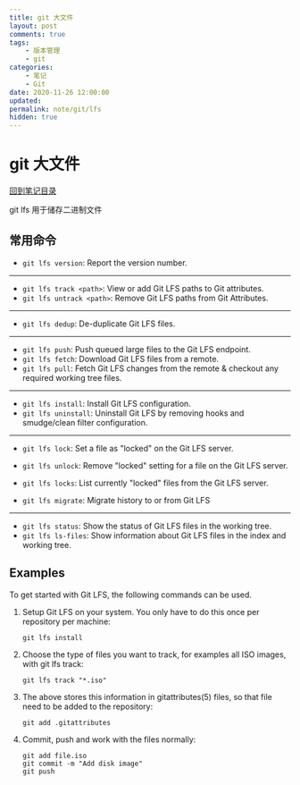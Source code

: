 ```yaml
---
title: git 大文件
layout: post
comments: true
tags:
    - 版本管理
    - git
categories:
    - 笔记
    - Git
date: 2020-11-26 12:00:00
updated:
permalink: note/git/lfs
hidden: true
---
```


# git 大文件

[回到笔记目录](/note/git/index)

git lfs 用于储存二进制文件

<!-- more -->

## 常用命令

-   `git lfs version`:
    Report the version number.

---

-   `git lfs track <path>`:
    View or add Git LFS paths to Git attributes.
-   `git lfs untrack <path>`:
    Remove Git LFS paths from Git Attributes.

---

-   `git lfs dedup`:
    De-duplicate Git LFS files.

---

-   `git lfs push`:
    Push queued large files to the Git LFS endpoint.
-   `git lfs fetch`:
    Download Git LFS files from a remote.
-   `git lfs pull`:
    Fetch Git LFS changes from the remote & checkout any required working tree
    files.

---

-   `git lfs install`:
    Install Git LFS configuration.
-   `git lfs uninstall`:
    Uninstall Git LFS by removing hooks and smudge/clean filter configuration.

---

-   `git lfs lock`:
    Set a file as "locked" on the Git LFS server.
-   `git lfs unlock`:
    Remove "locked" setting for a file on the Git LFS server.
-   `git lfs locks`:
    List currently "locked" files from the Git LFS server.

-   `git lfs migrate`:
    Migrate history to or from Git LFS

---

-   `git lfs status`:
    Show the status of Git LFS files in the working tree.
-   `git lfs ls-files`:
    Show information about Git LFS files in the index and working tree.

## Examples

To get started with Git LFS, the following commands can be used.

1.  Setup Git LFS on your system. You only have to do this once per
    repository per machine:

        git lfs install

2.  Choose the type of files you want to track, for examples all ISO
    images, with git lfs track:

        git lfs track "*.iso"

3.  The above stores this information in gitattributes(5) files, so
    that file need to be added to the repository:

        git add .gitattributes

4.  Commit, push and work with the files normally:

        git add file.iso
        git commit -m "Add disk image"
        git push
